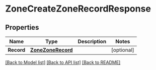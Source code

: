 # ZoneCreateZoneRecordResponse

## Properties

Name | Type | Description | Notes
------------ | ------------- | ------------- | -------------
**Record** | [**ZoneZoneRecord**](zoneZoneRecord.md) |  | [optional] 

[[Back to Model list]](../README.md#documentation-for-models) [[Back to API list]](../README.md#documentation-for-api-endpoints) [[Back to README]](../README.md)


